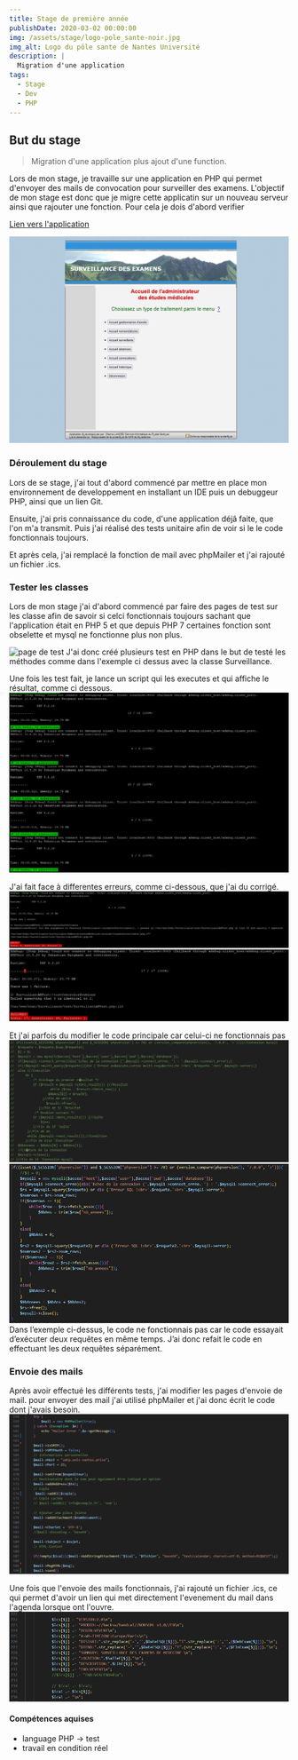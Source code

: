 ```yaml
---
title: Stage de première année
publishDate: 2020-03-02 00:00:00
img: /assets/stage/logo-pole_sante-noir.jpg
img_alt: Logo du pôle sante de Nantes Université
description: |
  Migration d'une application
tags:
  - Stage
  - Dev
  - PHP
---
```


## But du stage

> Migration d'une application plus ajout d'une function.

Lors de mon stage, je travaille sur une application en PHP qui permet d'envoyer des mails de convocation pour surveiller des examens. L'objectif de mon stage est donc que je migre cette applicatin sur un nouveau serveur ainsi que rajouter une fonction. Pour cela je dois d'abord verifier 

[Lien vers l'application](https://surveillance.sante.univ-nantes.fr/)

![page d'accueil du site](/public/assets/stage/accueil_surveillance2.1.PNG)

### Déroulement du stage

Lors de se stage, j'ai tout d'abord commencé par mettre en place mon environnement de developpement en installant un IDE puis un debuggeur PHP, ainsi que un lien Git.

Ensuite, j'ai pris connaissance du code, d'une application déjâ faite, que l'on m'a transmit. Puis j'ai réalisé des tests unitaire afin de voir si le le code fonctionnais toujours.

Et après cela, j'ai remplacé la fonction de mail avec phpMailer et j'ai rajouté un fichier .ics.

### Tester les classes

Lors de mon stage j'ai d'abord commencé par faire des pages de test sur les classe afin de savoir si celci fonctionnais toujours sachant que l'application était en PHP 5 et que depuis PHP 7 certaines fonction sont obselette et mysql ne fonctionne plus non plus.

![page de test](/assets/stage/pageTest1Modif.PNG)
J'ai donc créé plusieurs test en PHP dans le but de testé les méthodes comme dans l'exemple ci dessus avec la classe Surveillance.

Une fois les test fait, je lance un script qui les executes et qui affiche le résultat, comme ci dessous.
![page de test](/public/assets/stage/resultat_testModif.PNG)

J'ai fait face à differentes erreurs, comme ci-dessous, que j'ai du corrigé.
![erreur, pas autant d'argument donné que demandé](/public/assets/stage/exemple_erreur1.PNG)
![valeur de sortie differrente de celle attendu](/public/assets/stage/exemple_erreur2.PNG)

Et j'ai parfois du modifier le code principale car celui-ci ne fonctionnais pas 
![function modifier](/public/assets/stage/code_modifier1.PNG)
![function modifier](/public/assets/stage/code_modifier.PNG)
Dans l’exemple ci-dessus, le code ne fonctionnais pas car le code essayait d’exécuter deux requêtes en même temps. J’ai donc refait le code en effectuant les deux requêtes séparément.



### Envoie des mails

Après avoir effectué les différents tests, j'ai modifier les pages d'envoie de mail.
pour envoyer des mail j'ai utilisé phpMailer et j'ai donc écrit le code dont j'avais besoin.
![code de PHPMailer](/public/assets/stage/PHPMailer.PNG)

Une fois que l'envoie des mails fonctionnais, j'ai rajouté un fichier .ics, ce qui permet d'avoir un lien qui met directement l'evenement du mail dans l'agenda lorsque ont l'ouvre.
![code de fichier .ics](/public/assets/stage/ics0.PNG)



#### Compétences aquises

- language PHP -> test
- travail en condition réel



